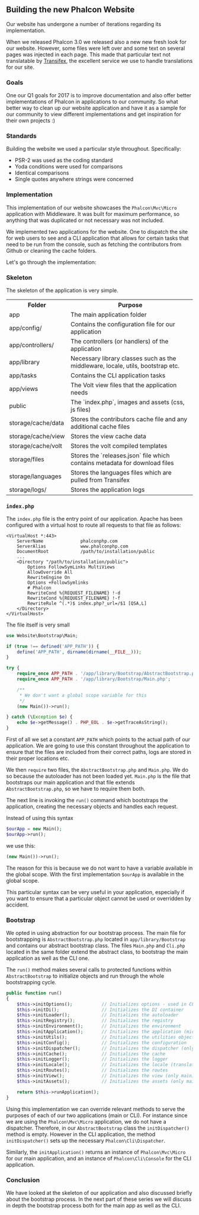 ## Building the new Phalcon Website

Our website has undergone a number of iterations regarding its implementation.

When we released Phalcon 3.0 we released also a new new fresh look for our website. However, some files were left over and some text on several pages was injected in each page. This made that particular text not translatable by [Transifex](https://transifex.com/phalcon/), the excellent service we use to handle translations for our site.

### Goals
One our Q1 goals for 2017 is to improve documentation and also offer better implementations of Phalcon in applications to our community. So what better way to clean up our website application and have it as a sample for our community to view different implementations and get inspiration for their own projects :)

### Standards
Building the website we used a particular style throughout. Specifically:
 - PSR-2 was used as the coding standard
 - Yoda conditions were used for comparisons
 - Identical comparisons
 - Single quotes anywhere strings were concerned

### Implementation
This implementation of our website showcases the `Phalcon\Mvc\Micro` application with Middleware. It was built for maximum performance, so anything that was duplicated or not necessary was not included.

We implemented two applications for the website. One to dispatch the site for web users to see and a CLI application that allows for certain tasks that need to be run from the console, such as fetching the contributors from Github or cleaning the cache folders.

Let's go through the implementation:

### Skeleton
The skeleton of the application is very simple.

<table>
<tr><th style="width:25%">Folder</th><th>Purpose</th><tr>
<tr><td>app</td><td>The main application folder</td><tr>
<tr><td>app/config/</td><td>Contains the configuration file for our application</td><tr>
<tr><td>app/controllers/</td><td>The controllers (or handlers) of the application</td><tr>
<tr><td>app/library</td><td>Necessary library classes such as the middleware, locale, utils, bootstrap etc.</td><tr>
<tr><td>app/tasks</td><td>Contains the CLI application tasks</td><tr>
<tr><td>app/views</td><td>The Volt view files that the application needs</td><tr>
<tr><td>public</td><td>The `index.php`, images and assets (css, js files)</td><tr>
<tr><td>storage/cache/data</td><td>Stores the contributors cache file and any additional cache files</td><tr>
<tr><td>storage/cache/view</td><td>Stores the view cache data</td><tr>
<tr><td>storage/cache/volt</td><td>Stores the volt compiled templates</td><tr>
<tr><td>storage/files</td><td>Stores the `releases.json` file which contains metadata for download files</td><tr>
<tr><td>storage/languages</td><td>Stores the languages files which are pulled from Transifex</td><tr>
<tr><td>storage/logs/</td><td>Stores the application logs</td><tr>
</table>

### `index.php`
The `index.php` file is the entry point of our application. Apache has been configured with a virtual host to route all requests to that file as follows:

```
<VirtualHost *:443>
    ServerName              phalconphp.com
    ServerAlias             www.phalconphp.com
    DocumentRoot            /path/to/installation/public
    ...
    <Directory "/path/to/installation/public">
        Options FollowSymLinks MultiViews
        AllowOverride All
        RewriteEngine On
        Options +FollowSymlinks
        # Phalcon
        RewriteCond %{REQUEST_FILENAME} !-d
        RewriteCond %{REQUEST_FILENAME} !-f
        RewriteRule ^(.*)$ index.php?_url=/$1 [QSA,L]
    </Directory>
</VirtualHost>
```
The file itself is very small

```php
use Website\Bootstrap\Main;

if (true !== defined('APP_PATH')) {
    define('APP_PATH', dirname(dirname(__FILE__)));
}

try {
    require_once APP_PATH . '/app/library/Bootstrap/AbstractBootstrap.php';
    require_once APP_PATH . '/app/library/Bootstrap/Main.php';

    /**
     * We don't want a global scope variable for this
     */
    (new Main())->run();

} catch (\Exception $e) {
    echo $e->getMessage() . PHP_EOL . $e->getTraceAsString();
}
```

First of all we set a constant `APP_PATH` which points to the actual path of our application. We are going to use this constant throughout the application to ensure that the files are included from their correct paths, logs are stored in their proper locations etc.

We then `require` two files, the `AbstractBootstrap.php` and `Main.php`. We do so because the autoloader has not been loaded yet. `Main.php` is the file that bootstraps our main application and that file extends `AbstractBootstrap.php`, so we have to require them both.

The next line is invoking the `run()` command which bootstraps the application, creating the necessary objects and handles each request.
 
Instead of using this syntax

```php
$ourApp = new Main();
$ourApp->run();
```

we use this:

```php
(new Main())->run();
```

The reason for this is because we do not want to have a variable available in the global scope. With the first implementation `$ourApp` is available in the global scope.
 
This particular syntax can be very useful in your application, especially if you want to ensure that a particular object cannot be used or overridden by accident.

### Bootstrap
We opted in using abstraction for our bootstrap process. The main file for bootstrapping is `AbstractBootstrap.php` located in `app/library/Bootstrap` and contains our abstract bootstrap class. The files `Main.php` and `Cli.php` located in the same folder extend the abstract class, to bootstrap the main application as well as the CLI one.

The `run()` method makes several calls to protected functions within `AbstractBootstrap` to initialize objects and run through the whole bootstrapping cycle. 

```php
public function run()
{
    $this->initOptions();           // Initializes options - used in CLI
    $this->initDi();                // Initializes the DI container
    $this->initLoader();            // Initializes the autoloader
    $this->initRegistry();          // Initializes the registry
    $this->initEnvironment();       // Initializes the environment
    $this->initApplication();       // Initializes the application (micro/console)
    $this->initUtils();             // Initializes the utilities object
    $this->initConfig();            // Initializes the configuration
    $this->initDispatcher();        // Initializes the dispatcher (only cli)
    $this->initCache();             // Initializes the cache
    $this->initLogger();            // Initializes the logger
    $this->initLocale();            // Initializes the locale (translations)
    $this->initRoutes();            // Initializes the routes
    $this->initView();              // Initializes the view (only main)
    $this->initAssets();            // Initializes the assets (only main)

    return $this->runApplication();
}
```

Using this implementation we can override relevant methods to serve the purposes of each of our two applications (main or CLI). For instance since we are using the `Phalcon\Mvc\Micro` application, we do not have a dispatcher. Therefore, in our `AbstractBootstrap` class the `initDispatcher()` method is empty. However in the CLI application, the method `initDispatcher()` sets up the necessary `Phalcon\Cli\Dispatcher`.
 
Similarly, the `initApplication()` returns an instance of `Phalcon\Mvc\Micro` for our main application, and an instance of `Phalcon\Cli\Console` for the CLI application.

### Conclusion

We have looked at the skeleton of our application and also discussed briefly about the bootstrap process. In the next part of these series we will discuss in depth the bootstrap process both for the main app as well as the CLI. 